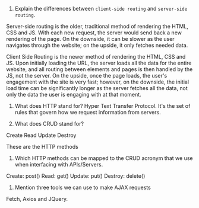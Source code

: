 1.  Explain the differences between `client-side routing` and `server-side routing`.

Server-side routing is the older, traditional method of rendering the HTML, CSS and JS. With each new request, the server would send back a new rendering of the page. On the downside, it can be slower as the user navigates through the website; on the upside, it only fetches needed data.

Client Side Routing is the newer method of rendering the HTML, CSS and JS. Upon initially loading the URL, the server loads all the data for the entire website, and all routing between elements and pages is then handled by the JS, not the server. On the upside, once the page loads, the user's engagement with the site is very fast; however, on the downside, the initial load time can be significantly longer as the server fetches all the data, not only the data the user is engaging with at that moment.

1.  What does HTTP stand for?
Hyper Text Transfer Protocol. It's the set of rules that govern how we request information from servers.

1.  What does CRUD stand for?

Create
Read
Update
Destroy

These are the HTTP methods

1.  Which HTTP methods can be mapped to the CRUD acronym that we use when interfacing with APIs/Servers.

Create: post()
Read: get()
Update: put()
Destroy: delete()

1.  Mention three tools we can use to make AJAX requests

Fetch, Axios and JQuery.